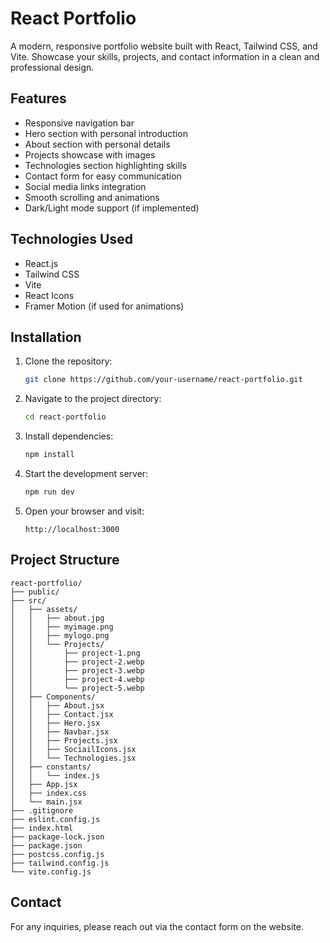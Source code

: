 # React Portfolio

A modern, responsive portfolio website built with React, Tailwind CSS, and Vite. Showcase your skills, projects, and contact information in a clean and professional design.

## Features

- Responsive navigation bar
- Hero section with personal introduction
- About section with personal details
- Projects showcase with images
- Technologies section highlighting skills
- Contact form for easy communication
- Social media links integration
- Smooth scrolling and animations
- Dark/Light mode support (if implemented)

## Technologies Used

- React.js
- Tailwind CSS
- Vite
- React Icons
- Framer Motion (if used for animations)

## Installation

1. Clone the repository:
   ```bash
   git clone https://github.com/your-username/react-portfolio.git
   ```
2. Navigate to the project directory:
   ```bash
   cd react-portfolio
   ```
3. Install dependencies:
   ```bash
   npm install
   ```
4. Start the development server:
   ```bash
   npm run dev
   ```
5. Open your browser and visit:
   ```
   http://localhost:3000
   ```

## Project Structure

```
react-portfolio/
├── public/
├── src/
│   ├── assets/
│   │   ├── about.jpg
│   │   ├── myimage.png
│   │   ├── mylogo.png
│   │   └── Projects/
│   │       ├── project-1.png
│   │       ├── project-2.webp
│   │       ├── project-3.webp
│   │       ├── project-4.webp
│   │       └── project-5.webp
│   ├── Components/
│   │   ├── About.jsx
│   │   ├── Contact.jsx
│   │   ├── Hero.jsx
│   │   ├── Navbar.jsx
│   │   ├── Projects.jsx
│   │   ├── SociailIcons.jsx
│   │   └── Technologies.jsx
│   ├── constants/
│   │   └── index.js
│   ├── App.jsx
│   ├── index.css
│   └── main.jsx
├── .gitignore
├── eslint.config.js
├── index.html
├── package-lock.json
├── package.json
├── postcss.config.js
├── tailwind.config.js
└── vite.config.js
```

## Contact

For any inquiries, please reach out via the contact form on the website.
